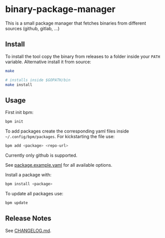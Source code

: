 # binary-package-manager

This is a small package manager that fetches binaries from different sources (github, gitlab, ...)


## Install

To install the tool copy the binary from releases to a folder inside your `PATH` variable.
Alternative install it from source:

```bash
make

# installs inside $GOPATH/bin
make install
```

## Usage

First init bpm:

```bash
bpm init
```

To add packages create the corresponding yaml files inside `~/.config/bpm/packages`.
For kickstarting the file use:

```bash
bpm add <package> <repo-url>
```

Currently only github is supported.

See [package.example.yaml](package.example.yaml) for all available options.

Install a package with:

```bash
bpm install <package>
```

To update all packages use:

```bash
bpm update
```


## Release Notes

See [CHANGELOG.md](CHANGELOG.md).